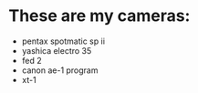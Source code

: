 # These are my cameras:
- pentax spotmatic sp ii
- yashica electro 35
- fed 2
- canon ae-1 program
- xt-1
